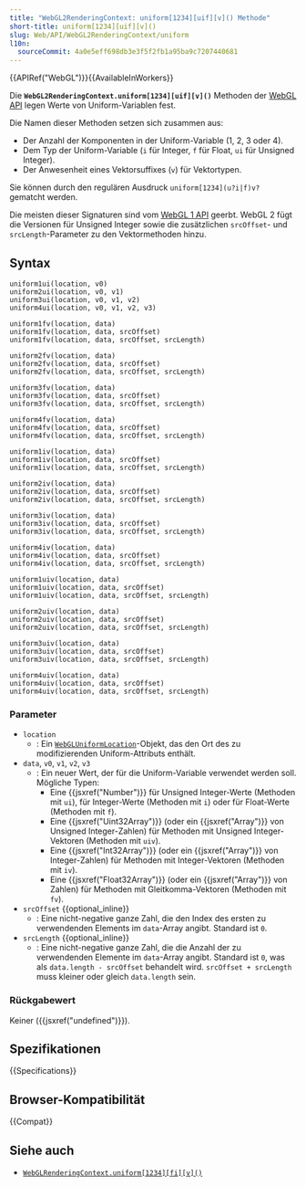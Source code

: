 ```yaml
---
title: "WebGL2RenderingContext: uniform[1234][uif][v]() Methode"
short-title: uniform[1234][uif][v]()
slug: Web/API/WebGL2RenderingContext/uniform
l10n:
  sourceCommit: 4a0e5eff698db3e3f5f2fb1a95ba9c7207440681
---
```


{{APIRef("WebGL")}}{{AvailableInWorkers}}

Die **`WebGL2RenderingContext.uniform[1234][uif][v]()`**
Methoden der [WebGL API](/de/docs/Web/API/WebGL_API) legen Werte von Uniform-Variablen fest.

Die Namen dieser Methoden setzen sich zusammen aus:

- Der Anzahl der Komponenten in der Uniform-Variable (1, 2, 3 oder 4).
- Dem Typ der Uniform-Variable (`i` für Integer, `f` für Float, `ui` für Unsigned Integer).
- Der Anwesenheit eines Vektorsuffixes (`v`) für Vektortypen.

Sie können durch den regulären Ausdruck `uniform[1234](u?i|f)v?` gematcht werden.

Die meisten dieser Signaturen sind vom [WebGL 1 API](/de/docs/Web/API/WebGLRenderingContext/uniform) geerbt. WebGL 2 fügt die Versionen für Unsigned Integer sowie die zusätzlichen `srcOffset`- und `srcLength`-Parameter zu den Vektormethoden hinzu.

## Syntax

```js-nolint
uniform1ui(location, v0)
uniform2ui(location, v0, v1)
uniform3ui(location, v0, v1, v2)
uniform4ui(location, v0, v1, v2, v3)

uniform1fv(location, data)
uniform1fv(location, data, srcOffset)
uniform1fv(location, data, srcOffset, srcLength)

uniform2fv(location, data)
uniform2fv(location, data, srcOffset)
uniform2fv(location, data, srcOffset, srcLength)

uniform3fv(location, data)
uniform3fv(location, data, srcOffset)
uniform3fv(location, data, srcOffset, srcLength)

uniform4fv(location, data)
uniform4fv(location, data, srcOffset)
uniform4fv(location, data, srcOffset, srcLength)

uniform1iv(location, data)
uniform1iv(location, data, srcOffset)
uniform1iv(location, data, srcOffset, srcLength)

uniform2iv(location, data)
uniform2iv(location, data, srcOffset)
uniform2iv(location, data, srcOffset, srcLength)

uniform3iv(location, data)
uniform3iv(location, data, srcOffset)
uniform3iv(location, data, srcOffset, srcLength)

uniform4iv(location, data)
uniform4iv(location, data, srcOffset)
uniform4iv(location, data, srcOffset, srcLength)

uniform1uiv(location, data)
uniform1uiv(location, data, srcOffset)
uniform1uiv(location, data, srcOffset, srcLength)

uniform2uiv(location, data)
uniform2uiv(location, data, srcOffset)
uniform2uiv(location, data, srcOffset, srcLength)

uniform3uiv(location, data)
uniform3uiv(location, data, srcOffset)
uniform3uiv(location, data, srcOffset, srcLength)

uniform4uiv(location, data)
uniform4uiv(location, data, srcOffset)
uniform4uiv(location, data, srcOffset, srcLength)
```

### Parameter

- `location`
  - : Ein [`WebGLUniformLocation`](/de/docs/Web/API/WebGLUniformLocation)-Objekt, das den Ort des zu modifizierenden Uniform-Attributs enthält.
- `data`, `v0`, `v1`, `v2`, `v3`
  - : Ein neuer Wert, der für die Uniform-Variable verwendet werden soll. Mögliche Typen:
    - Eine {{jsxref("Number")}} für Unsigned Integer-Werte (Methoden mit `ui`), für Integer-Werte (Methoden mit `i`) oder für Float-Werte (Methoden mit `f`).
    - Eine {{jsxref("Uint32Array")}} (oder ein {{jsxref("Array")}} von Unsigned Integer-Zahlen) für Methoden mit Unsigned Integer-Vektoren (Methoden mit `uiv`).
    - Eine {{jsxref("Int32Array")}} (oder ein {{jsxref("Array")}} von Integer-Zahlen) für Methoden mit Integer-Vektoren (Methoden mit `iv`).
    - Eine {{jsxref("Float32Array")}} (oder ein {{jsxref("Array")}} von Zahlen) für Methoden mit Gleitkomma-Vektoren (Methoden mit `fv`).
- `srcOffset` {{optional_inline}}
  - : Eine nicht-negative ganze Zahl, die den Index des ersten zu verwendenden Elements im `data`-Array angibt. Standard ist `0`.
- `srcLength` {{optional_inline}}
  - : Eine nicht-negative ganze Zahl, die die Anzahl der zu verwendenden Elemente im `data`-Array angibt. Standard ist `0`, was als `data.length - srcOffset` behandelt wird. `srcOffset + srcLength` muss kleiner oder gleich `data.length` sein.

### Rückgabewert

Keiner ({{jsxref("undefined")}}).

## Spezifikationen

{{Specifications}}

## Browser-Kompatibilität

{{Compat}}

## Siehe auch

- [`WebGLRenderingContext.uniform[1234][fi][v]()`](/de/docs/Web/API/WebGLRenderingContext/uniform)

